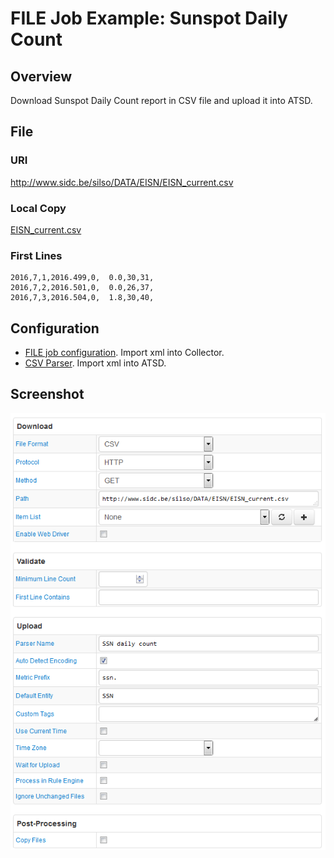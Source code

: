 # FILE Job Example: Sunspot Daily Count

## Overview

Download Sunspot Daily Count report in CSV file and upload it into ATSD.

## File

### URI

http://www.sidc.be/silso/DATA/EISN/EISN_current.csv

### Local Copy

[EISN_current.csv](EISN_current.csv)

### First Lines

```ls
2016,7,1,2016.499,0,  0.0,30,31,
2016,7,2,2016.501,0,  0.0,26,37,
2016,7,3,2016.504,0,  1.8,30,40,
```

## Configuration

* [FILE job configuration](ssn-job.xml). Import xml into Collector.
* [CSV Parser](ssn-parser.xml). Import xml into ATSD.

## Screenshot

![Job Screenshot](ssn-config.png)
